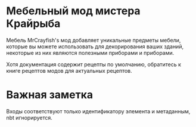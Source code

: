 # Мебельный мод мистера Крайрыба

Мебель MrCrayfish's мод добавляет уникальные предметы мебели, которые вы можете использовать для декорирования ваших зданий, некоторые из них являются полезными приборами и приборами.

Хотя документация содержит рецепты по умолчанию, обратитесь к книге рецептов модов для актуальных рецептов.

# Важная заметка

Входы соответствуют только идентификатору элемента и метаданным, nbt игнорируется.